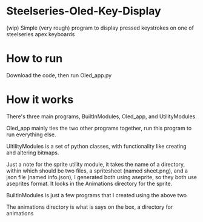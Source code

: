 # Steelseries-Oled-Key-Display
(wip) Simple (very rough) program to display pressed keystrokes on one of steelseries apex keyboards

# How to run
Download the code, then run Oled_app.py

# How it works
There's three main programs, BuiltInModules, Oled_app, and UtilityModules. 

Oled_app mainly ties the two other programs together, run this program to run everything else.

UltilityModules is a set of python classes, with functionality like creating and altering bitmaps.

Just a note for the sprite utility module, it takes the name of a directory, within which should be two files, a spritesheet (named sheet.png), and a json file (named info.json), I generated both using aseprite, so they both use aseprites format. It looks in the Animations directory for the sprite.

BuiltInModules is just a few programs that I created using the above two

The animations directory is what is says on the box, a directory for animations
